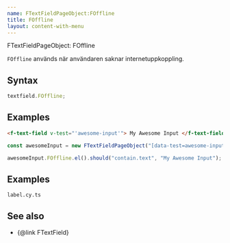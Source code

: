 ```yaml
---
name: FTextFieldPageObject:FOffline
title: FOffline
layout: content-with-menu
---
```


FTextFieldPageObject: FOffline

`FOffline` används när användaren saknar internetuppkoppling.

## Syntax

```ts
textfield.FOffline;
```

## Examples

```html static
<f-text-field v-test="'awesome-input'"> My Awesome Input </f-text-field>
```

```ts
const awesomeInput = new FTextFieldPageObject("[data-test=awesome-input]");

awesomeInput.FOffline.el().should("contain.text", "My Awesome Input");
```

## Examples

```import
label.cy.ts
```

## See also

-   {@link FTextField}
